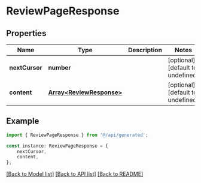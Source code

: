 # ReviewPageResponse


## Properties

Name | Type | Description | Notes
------------ | ------------- | ------------- | -------------
**nextCursor** | **number** |  | [optional] [default to undefined]
**content** | [**Array&lt;ReviewResponse&gt;**](ReviewResponse.md) |  | [optional] [default to undefined]

## Example

```typescript
import { ReviewPageResponse } from '@/api/generated';

const instance: ReviewPageResponse = {
    nextCursor,
    content,
};
```

[[Back to Model list]](../README.md#documentation-for-models) [[Back to API list]](../README.md#documentation-for-api-endpoints) [[Back to README]](../README.md)
